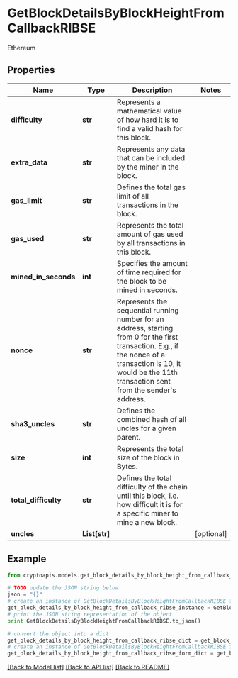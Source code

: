 # GetBlockDetailsByBlockHeightFromCallbackRIBSE

Ethereum

## Properties
Name | Type | Description | Notes
------------ | ------------- | ------------- | -------------
**difficulty** | **str** | Represents a mathematical value of how hard it is to find a valid hash for this block. | 
**extra_data** | **str** | Represents any data that can be included by the miner in the block. | 
**gas_limit** | **str** | Defines the total gas limit of all transactions in the block. | 
**gas_used** | **str** | Represents the total amount of gas used by all transactions in this block. | 
**mined_in_seconds** | **int** | Specifies the amount of time required for the block to be mined in seconds. | 
**nonce** | **str** | Represents the sequential running number for an address, starting from 0 for the first transaction. E.g., if the nonce of a transaction is 10, it would be the 11th transaction sent from the sender&#39;s address. | 
**sha3_uncles** | **str** | Defines the combined hash of all uncles for a given parent. | 
**size** | **int** | Represents the total size of the block in Bytes. | 
**total_difficulty** | **str** | Defines the total difficulty of the chain until this block, i.e. how difficult it is for a specific miner to mine a new block. | 
**uncles** | **List[str]** |  | [optional] 

## Example

```python
from cryptoapis.models.get_block_details_by_block_height_from_callback_ribse import GetBlockDetailsByBlockHeightFromCallbackRIBSE

# TODO update the JSON string below
json = "{}"
# create an instance of GetBlockDetailsByBlockHeightFromCallbackRIBSE from a JSON string
get_block_details_by_block_height_from_callback_ribse_instance = GetBlockDetailsByBlockHeightFromCallbackRIBSE.from_json(json)
# print the JSON string representation of the object
print GetBlockDetailsByBlockHeightFromCallbackRIBSE.to_json()

# convert the object into a dict
get_block_details_by_block_height_from_callback_ribse_dict = get_block_details_by_block_height_from_callback_ribse_instance.to_dict()
# create an instance of GetBlockDetailsByBlockHeightFromCallbackRIBSE from a dict
get_block_details_by_block_height_from_callback_ribse_form_dict = get_block_details_by_block_height_from_callback_ribse.from_dict(get_block_details_by_block_height_from_callback_ribse_dict)
```
[[Back to Model list]](../README.md#documentation-for-models) [[Back to API list]](../README.md#documentation-for-api-endpoints) [[Back to README]](../README.md)



